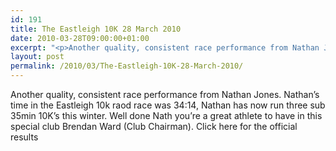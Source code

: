 ```yaml
---
id: 191
title: The Eastleigh 10K 28 March 2010
date: 2010-03-28T09:00:00+01:00
excerpt: "<p>Another quality, consistent race performance from Nathan Jones. Nathan's time in the Eastleigh 10k raod race was 34:14, Nathan has now run three sub 35min 10K's this winter. Well done Nath you're a great athlete to have in this special club Brendan Ward (Club Chairman). Click here for the official results</p>"
layout: post
permalink: /2010/03/The-Eastleigh-10K-28-March-2010/
---
```

Another quality, consistent race performance from Nathan Jones. Nathan&#8217;s time in the Eastleigh 10k raod race was 34:14, Nathan has now run three sub 35min 10K&#8217;s this winter. Well done Nath you&#8217;re a great athlete to have in this special club Brendan Ward (Club Chairman). Click here for the official results